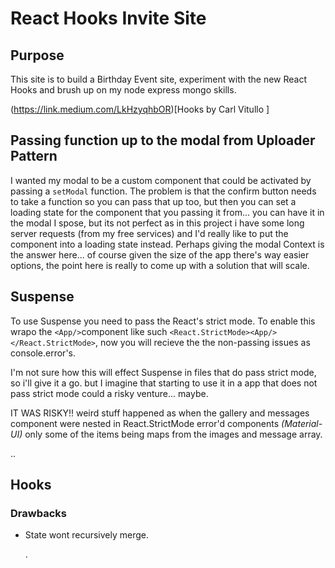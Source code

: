 # React Hooks Invite Site

## Purpose

This site is to build a Birthday Event site, experiment with the new React Hooks and brush up on my node express mongo skills. 

(https://link.medium.com/LkHzyqhbOR)[Hooks by Carl Vitullo ]

## Passing function up to the modal from Uploader Pattern

I wanted my modal to be a custom component that could be activated by passing a `setModal` function. The problem is that the confirm button needs to take a function so you can pass that up too, but then you can set a loading state for the component that you passing it from... you can have it in the modal I spose, but its not perfect as in this project i have some long server requests (from my free services) and I'd really like to put the component into a loading state instead. 
Perhaps giving the modal Context is the answer here... of course given the size of the app there's way easier options, the point here is really to come up with a solution that will scale. 


## Suspense

To use Suspense you need to pass the React's strict mode. To enable this wrapo the `<App/>`component like such `<React.StrictMode><App/></React.StrictMode>`, now you will recieve the the non-passing issues as console.error's.

I'm not sure how this will effect Suspense in files that do pass strict mode, so i'll give it a go. but I imagine that starting to use it in a app that does  not pass strict mode could a risky venture... maybe.

IT WAS RISKY!! weird stuff happened as when the gallery and messages component were nested in  React.StrictMode error'd components _(Material-UI)_ only some of the items being maps from the images  and message array.

..

## Hooks

### Drawbacks

- State wont recursively merge.

  .